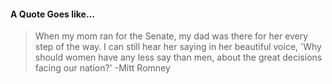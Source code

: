 #### A Quote Goes like...
> When my mom ran for the Senate, my dad was there for her every step of the way. I can still hear her saying in her beautiful voice, 'Why should women have any less say than men, about the great decisions facing our nation?'
> -Mitt Romney